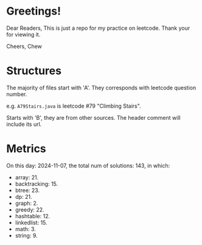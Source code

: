 # Greetings!

Dear Readers,
This is just a repo for my practice on leetcode.
Thank your for viewing it.

Cheers,
Chew

# Structures

The majority of files start with 'A'. They corresponds with leetcode question number.

e.g. `A79Stairs.java` is leetcode #79 "Climbing Stairs".

Starts with 'B', they are from other sources. The header comment will include its url.

# Metrics

On this day: 2024-11-07, the total num of solutions: 143, in which:
- array: 21.
- backtracking: 15.
- btree: 23.
- dp: 21.
- graph: 2.
- greedy: 22.
- hashtable: 12.
- linkedlist: 15.
- math: 3.
- string: 9.